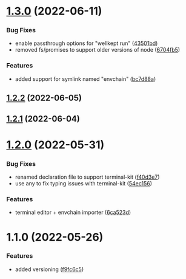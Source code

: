 # [1.3.0](https://github.com/stefanomasini/wellkept/compare/v1.2.2...v1.3.0) (2022-06-11)


### Bug Fixes

* enable passthrough options for "wellkept run" ([43501bd](https://github.com/stefanomasini/wellkept/commit/43501bd3059ceeece5a3f9df084776d665fd69f9))
* removed fs/promises to support older versions of node ([6704fb5](https://github.com/stefanomasini/wellkept/commit/6704fb5451922cf086e98434a96dd0c44d543648))


### Features

* added support for symlink named "envchain" ([bc7d88a](https://github.com/stefanomasini/wellkept/commit/bc7d88aad3169cfcbec240031c67a62eaea598d2))



## [1.2.2](https://github.com/stefanomasini/wellkept/compare/v1.2.1...v1.2.2) (2022-06-05)



## [1.2.1](https://github.com/stefanomasini/wellkept/compare/v1.2.0...v1.2.1) (2022-06-04)



# [1.2.0](https://github.com/stefanomasini/wellkept/compare/v1.1.0...v1.2.0) (2022-05-31)


### Bug Fixes

* renamed declaration file to support terminal-kit ([f40d3e7](https://github.com/stefanomasini/wellkept/commit/f40d3e75840bd341ee881d81f33fb0377731bf10))
* use any to fix typing issues with terminal-kit ([54ec156](https://github.com/stefanomasini/wellkept/commit/54ec1567773889c710c69f3d93424163f41b28a9))


### Features

* terminal editor + envchain importer ([6ca523d](https://github.com/stefanomasini/wellkept/commit/6ca523d63ef49555f06724aa3c4506cc06da1ae4))



# 1.1.0 (2022-05-26)


### Features

* added versioning ([f9fc6c5](https://github.com/stefanomasini/wellkept/commit/f9fc6c571243c3c4de13fe72d39f73b01113e6b6))



